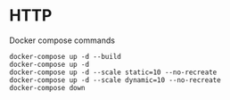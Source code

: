 # HTTP

Docker compose commands

```
docker-compose up -d --build
docker-compose up -d
docker-compose up -d --scale static=10 --no-recreate
docker-compose up -d --scale dynamic=10 --no-recreate
docker-compose down
```
